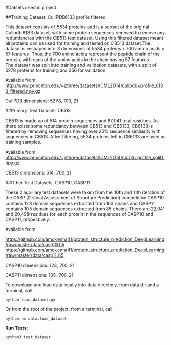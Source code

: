 
#Datsets used in project <br>

##Training Dataset: CullPDB6133 profile filtered  <br>

This dataset consists of 5534 proteins and is a subset of the original Cullpdb 6133 dataset, with some protein sequences removed to remove any redundancies with the CB513 test dataset. Using this filtered dataset meant all proteins can be used for training and tested on CB513 dataset.The dataset is reshaped into 3 dimensions of 5534 proteins x 700 amino acids x 57 features. Thus, the 700 amino acids represent the peptide chain of the protein, with each of the amino acids in the chain having 57 features. <br>
The dataset was split into training and validation datasets, with a split of 5278 proteins for training and 256 for validation.

Available from:
http://www.princeton.edu/~jzthree/datasets/ICML2014/cullpdb+profile_6133_filtered.npy.gz

CullPDB dimensions:
5278, 700, 21


##Primary Test Dataset: CB513 <br>

CB513 is made up of 514 protein sequences and 87,041 total residues. As there exists some redundancy between CB513 and CB6133, CB6133 is filtered by removing sequences having over 25% sequence similarity with sequences in CB513. After filtering, 5534 proteins left in CB6133 are used as training samples.

Available from:
http://www.princeton.edu/~jzthree/datasets/ICML2014/cb513+profile_split1.npy.gz

CB513 dimensions:
514, 700, 21


##Other Test Datasets: CASP10, CASP11 <br>

These 2 auxiliary test datasets were taken from the 10th and 11th iteration of the CASP (Critical Assessment of Structure Prediction) competition.CASP10 contains 123 domain sequences extracted from 103 chains and CASP11 contains 105 domain sequences extracted from 85 chains.
There are 22,041 and 20,498 residues for each protein in the sequences of CASP10 and CASP11, respectively.

Available from:

https://github.com/amckenna41/protein_structure_prediction_DeepLearning/raw/master/data/casp10.h5
https://github.com/amckenna41/protein_structure_prediction_DeepLearning/raw/master/data/casp11.h5

CASP10 dimensions:
123, 700, 21

CASP11 dimensions:
105, 700, 21

To download and load data locally into data directory, from data dir and a terminal, call:
```
python load_dataset.py
```

Or from the root of the project, from a terminal, call:
```
python -m data.load_dataset
```

**Run Tests:** <br>

```
python3 test_dataset
```

